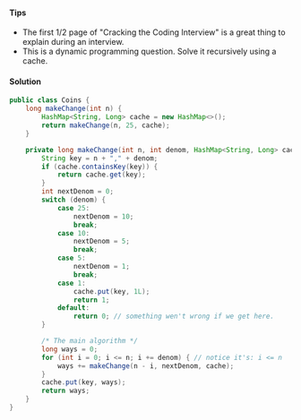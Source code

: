 #### Tips

- The first 1/2 page of "Cracking the Coding Interview" is a great thing to explain during an interview.
- This is a dynamic programming question. Solve it recursively using a cache.

#### Solution

```java
public class Coins {
    long makeChange(int n) {
        HashMap<String, Long> cache = new HashMap<>();
        return makeChange(n, 25, cache);
    }

    private long makeChange(int n, int denom, HashMap<String, Long> cache) {
        String key = n + "," + denom;
        if (cache.containsKey(key)) {
            return cache.get(key);
        }
        int nextDenom = 0;
        switch (denom) {
            case 25:
                nextDenom = 10;
                break;
            case 10:
                nextDenom = 5;
                break;
            case 5:
                nextDenom = 1;
                break;
            case 1:
                cache.put(key, 1L);
                return 1;
            default:
                return 0; // something wen't wrong if we get here.
        }

        /* The main algorithm */
        long ways = 0;
        for (int i = 0; i <= n; i += denom) { // notice it's: i <= n
            ways += makeChange(n - i, nextDenom, cache);
        }
        cache.put(key, ways);
        return ways;
    }
}
```
